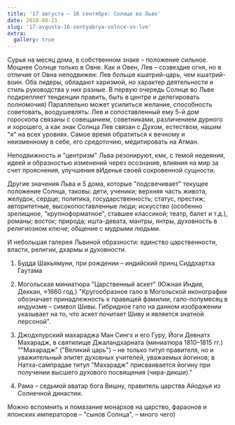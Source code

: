 ```yaml
---
title: '17 августа – 16 сентября: Солнце во Льве'
date: 2018-08-21
slug: '17-avgusta-16-sentyabrya-solnce-vo-lve'
extra:
  gallery: true
---
```


Сурья на месяц дома, в собственном знаке – положение сильное. Мощнее Солнце только в Овне. Как и Овен, Лев – созвездие огня, но в отличие от Овна неподвижен: Лев больше кшатрий-царь, чем кшатрий-воин. Оба лидеры, обладают харизмой, но характер деятельности и стиль руководства у них разные. В первую очередь Солнце во Льве подкрепляет тенденции править, быть в центре и делегировать полномочия) Параллельно может усилиться желание, способность советовать, воодушевлять: Лев и сопоставленный ему 5-й дом гороскопа связаны с совещанием, советниками, различением дурного и хорошего, а как знак Солнца Лев связан с Духом, естеством, нашим "я" на всех уровнях. Самое время обратиться к вечному и неизменному в себе, его средоточию, медитировать на Атман. 

<!-- more -->

Неподвижность и "центризм" Льва резонируют, кмк, с темой недеяния, идеей и образностью изменений через осознание, влияния на мир за счет прояснения, улучшения вИденья своей сокровенной сущности.

Другие значения Льва и 5 дома, которые "подсвечивает" текущее положение Солнца, таковы: дети, ученики; верхняя часть живота, желудок, сердце; политика, государственность; статус, престиж; авторитетные, высокопоставленные люди; искусство (особенно зрелищное, "крупноформатное", ставшее классикой; театр, балет и т.д.), романы; восток; природа; ишта-девата, мантры, янтры, духовность в религиозном ключе; общение с мудрыми людьми.

И небольшая галерея Львиной образности: единство царственности, власти, религии, дхармы и духовности.

1. Будда Шакьямуни, при рождении – индийский принц Сиддхартха Гаутама

2. Могольская миниатюра "Царственный аскет" (Южная Индия, Деккан, ≈1660 год.) "Кругообразное гало в Могольской иконографии обозначает принадлежность к правящей фамилии, гало-полумесяц в индуизме – символ Шивы. Гибридное гало на данном изображении указывает на то, что аскет почитает Шиву и является знатной персоной". 

3. Джодхпурский махараджа Ман Сингх и его Гуру, Йоги Девнатх Махарадж, в святилище Джаландхарната (миниатюра 1810–1815 гг.) ""Махарадж" ("Великий царь") – не только титул правителя, но и уважительный эпитет духовных учителей, уважаемых йогинов; в Натха-сампрадае титул "Махарадж" присваивается йогину при получении высшего духового посвящения (чира-дикши)." 

4. Рама – седьмой аватар бога Вишну, правитель царства Айодхья из Солнечной династии.

Можно вспомнить и помазание монархов на царство, фараонов и японских императоров – "сынов Солнца", – много чего) 